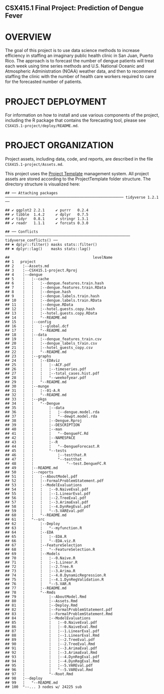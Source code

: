 CSX415.1 Final Project: Prediction of Dengue Fever
--------------------------------------------------

**OVERVIEW**
============

The goal of this project is to use data science methods to increase efficiency in staffing an imaginary public health clinic in San Juan, Puerto Rico. The approach is to forecast the number of dengue patients will treat each week using time series methods and U.S. National Oceanic and Atmospheric Administration (NOAA) weather data, and then to recommend staffing the clinic with the number of health care workers required to care for the forecasted number of patients.

**PROJECT DEPLOYMENT**
======================

For information on how to install and use various components of the project, including the R package that contains the forecasting tool, please see `CSX415.1-project/deploy/README.md`.

**PROJECT ORGANIZATION**
========================

Project assets, including data, code, and reports, are described in the file `CSX415.1-project/Assets.md`.

This project uses the [Project Template](http://projecttemplate.net/) management system. All project assets are stored according to the ProjectTemplate folder structure. The directory structure is visualized here:

    ## ── Attaching packages ────────────────────────────────────────────────────── tidyverse 1.2.1 ──

    ## ✔ ggplot2 2.2.1     ✔ purrr   0.2.4
    ## ✔ tibble  1.4.2     ✔ dplyr   0.7.5
    ## ✔ tidyr   0.8.1     ✔ stringr 1.3.1
    ## ✔ readr   1.1.1     ✔ forcats 0.3.0

    ## ── Conflicts ───────────────────────────────────────────────────────── tidyverse_conflicts() ──
    ## ✖ dplyr::filter() masks stats::filter()
    ## ✖ dplyr::lag()    masks stats::lag()

    ##                                      levelName
    ## 1   project                                   
    ## 2    ¦--Assets.md                             
    ## 3    ¦--CSX415.1-project.Rproj                
    ## 4    ¦--dengue                                
    ## 5    ¦   ¦--cache                             
    ## 6    ¦   ¦   ¦--dengue.features.train.hash    
    ## 7    ¦   ¦   ¦--dengue.features.train.RData   
    ## 8    ¦   ¦   ¦--dengue.hash                   
    ## 9    ¦   ¦   ¦--dengue.labels.train.hash      
    ## 10   ¦   ¦   ¦--dengue.labels.train.RData     
    ## 11   ¦   ¦   ¦--dengue.RData                  
    ## 12   ¦   ¦   ¦--hotel.guests.copy.hash        
    ## 13   ¦   ¦   ¦--hotel.guests.copy.RData       
    ## 14   ¦   ¦   °--README.md                     
    ## 15   ¦   ¦--config                            
    ## 16   ¦   ¦   ¦--global.dcf                    
    ## 17   ¦   ¦   °--README.md                     
    ## 18   ¦   ¦--data                              
    ## 19   ¦   ¦   ¦--dengue_features_train.csv     
    ## 20   ¦   ¦   ¦--dengue_labels_train.csv       
    ## 21   ¦   ¦   ¦--hotel_guests_copy.csv         
    ## 22   ¦   ¦   °--README.md                     
    ## 23   ¦   ¦--graphs                            
    ## 24   ¦   ¦   ¦--EDAviz                        
    ## 25   ¦   ¦   ¦   ¦--ACF.pdf                   
    ## 26   ¦   ¦   ¦   ¦--timeseries.pdf            
    ## 27   ¦   ¦   ¦   ¦--total_cases.hist.pdf      
    ## 28   ¦   ¦   ¦   °--weekofyear.pdf            
    ## 29   ¦   ¦   °--README.md                     
    ## 30   ¦   ¦--munge                             
    ## 31   ¦   ¦   ¦--01-A.R                        
    ## 32   ¦   ¦   °--README.md                     
    ## 33   ¦   ¦--pkgs                              
    ## 34   ¦   ¦   °--Dengue                        
    ## 35   ¦   ¦       ¦--data                      
    ## 36   ¦   ¦       ¦   ¦--dengue.model.rda      
    ## 37   ¦   ¦       ¦   °--dewpt.model.rda       
    ## 38   ¦   ¦       ¦--Dengue.Rproj              
    ## 39   ¦   ¦       ¦--DESCRIPTION               
    ## 40   ¦   ¦       ¦--man                       
    ## 41   ¦   ¦       ¦   °--DengueFC.Rd           
    ## 42   ¦   ¦       ¦--NAMESPACE                 
    ## 43   ¦   ¦       ¦--R                         
    ## 44   ¦   ¦       ¦   °--DengueForecast.R      
    ## 45   ¦   ¦       °--tests                     
    ## 46   ¦   ¦           ¦--testthat.R            
    ## 47   ¦   ¦           °--testthat              
    ## 48   ¦   ¦               °--test.DengueFC.R   
    ## 49   ¦   ¦--README.md                         
    ## 50   ¦   ¦--reports                           
    ## 51   ¦   ¦   ¦--AboutModel.pdf                
    ## 52   ¦   ¦   ¦--FormalProblemStatement.pdf    
    ## 53   ¦   ¦   ¦--ModelEvaluations              
    ## 54   ¦   ¦   ¦   ¦--0.NaiveEval.pdf           
    ## 55   ¦   ¦   ¦   ¦--1.LinearEval.pdf          
    ## 56   ¦   ¦   ¦   ¦--2.TreeEval.pdf            
    ## 57   ¦   ¦   ¦   ¦--3.ArimaEval.pdf           
    ## 58   ¦   ¦   ¦   ¦--4.DynRegEval.pdf          
    ## 59   ¦   ¦   ¦   °--5.VAREval.pdf             
    ## 60   ¦   ¦   °--README.md                     
    ## 61   ¦   °--src                               
    ## 62   ¦       ¦--Deploy                        
    ## 63   ¦       ¦   °--myfunction.R              
    ## 64   ¦       ¦--EDA                           
    ## 65   ¦       ¦   ¦--EDA.R                     
    ## 66   ¦       ¦   °--EDA.viz.R                 
    ## 67   ¦       ¦--FeatureSelection              
    ## 68   ¦       ¦   °--FeatureSelection.R        
    ## 69   ¦       ¦--Models                        
    ## 70   ¦       ¦   ¦--0.Naive.R                 
    ## 71   ¦       ¦   ¦--1.Linear.R                
    ## 72   ¦       ¦   ¦--2.Tree.R                  
    ## 73   ¦       ¦   ¦--3.Arima.R                 
    ## 74   ¦       ¦   ¦--4.0.DynamicRegression.R   
    ## 75   ¦       ¦   ¦--4.1.DynRegValidation.R    
    ## 76   ¦       ¦   °--5.VAR.R                   
    ## 77   ¦       ¦--README.md                     
    ## 78   ¦       °--Rmds                          
    ## 79   ¦           ¦--AboutModel.Rmd            
    ## 80   ¦           ¦--Assets.Rmd                
    ## 81   ¦           ¦--Deploy.Rmd                
    ## 82   ¦           ¦--FormalProblemStatement.pdf
    ## 83   ¦           ¦--FormalProblemStatement.Rmd
    ## 84   ¦           ¦--ModelEvaluations          
    ## 85   ¦           ¦   ¦--0.NaiveEval.pdf       
    ## 86   ¦           ¦   ¦--0.NaiveEval.Rmd       
    ## 87   ¦           ¦   ¦--1.LinearEval.pdf      
    ## 88   ¦           ¦   ¦--1.LinearEval.Rmd      
    ## 89   ¦           ¦   ¦--2.TreeEval.pdf        
    ## 90   ¦           ¦   ¦--2.TreeEval.Rmd        
    ## 91   ¦           ¦   ¦--3.ArimaEval.pdf       
    ## 92   ¦           ¦   ¦--3.ArimaEval.Rmd       
    ## 93   ¦           ¦   ¦--4.DynRegEval.pdf      
    ## 94   ¦           ¦   ¦--4.DynRegEval.Rmd      
    ## 95   ¦           ¦   ¦--5.VAREval.pdf         
    ## 96   ¦           ¦   °--5.VAREval.Rmd         
    ## 97   ¦           °--Root.Rmd                  
    ## 98   ¦--deploy                                
    ## 99   ¦   °--README.md                         
    ## 100  °--... 3 nodes w/ 24225 sub
